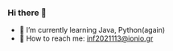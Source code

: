 ### Hi there 👋


- 🌱 I’m currently learning Java, Python(again)
- 💬 How to reach me: inf2021113@ionio.gr

